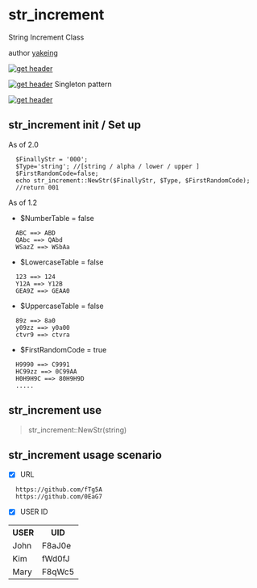 # str_increment
String Increment Class

author [yakeing](http://weibo.com/yakeing)

[![get header](http://oauth.sinaapp.com/svg/image.svg?w=115_45_88_100_27&k=str%20increment&v=1.0)](https://github.com/yakeing/str_increment/tree/master/version1.0)

[![get header](http://oauth.sinaapp.com/svg/image.svg?w=115_45_88_100_27&k=str%20increment&v=1.1)](https://github.com/yakeing/str_increment/tree/master/version1.1) Singleton pattern

[![get header](http://oauth.sinaapp.com/svg/image.svg?w=115_45_88_100_27&k=str%20increment&v=2.0)](https://github.com/yakeing/str_increment/tree/master/version2.0)

str_increment init / Set up
---

As of 2.0
~~~
  $FinallyStr = '000';
  $Type='string'; //[string / alpha / lower / upper ]
  $FirstRandomCode=false;
  echo str_increment::NewStr($FinallyStr, $Type, $FirstRandomCode);
  //return 001
~~~

As of 1.2
- $NumberTable = false

~~~
  ABC ==> ABD
  QAbc ==> QAbd
  WSazZ ==> WSbAa
~~~

- $LowercaseTable = false

~~~
  123 ==> 124
  Y12A ==> Y12B
  GEA9Z ==> GEAA0
~~~

- $UppercaseTable = false

~~~
  89z ==> 8a0
  y09zz ==> y0a00
  ctvr9 ==> ctvra
~~~

- $FirstRandomCode = true

~~~
  H9990 ==> C9991
  HC99zz ==> 0C99AA
  H0H9H9C ==> 80H9H9D
  .....
~~~

str_increment use
---

> str_increment::NewStr(string)

str_increment usage scenario
---

- [x] URL
~~~
  https://github.com/fTg5A
  https://github.com/0EaG7
~~~

- [x] USER ID
<table>
    <tr><th>USER</th><th>UID</th></tr>
    <tr><td>John</td><td>F8aJ0e</td></tr>
    <tr><td>Kim</td><td>fWd0fJ</td></tr>
    <tr><td>Mary</td><td>F8qWc5</td></tr>
</table>


